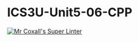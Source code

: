 # ICS3U-Unit5-06-CPP


[![Mr Coxall's Super Linter](https://github.com/Emmanuel-Fofeyin/ICS3U-Unit5-06-CPP/workflows/Mr%20Coxall's%20Super%20Linter/badge.svg)](https://github.com/Emmanuel-Fofeyin/ICS3U-Unit5-06-CPP/actions/)
